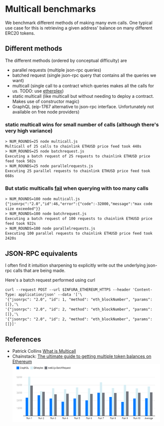 # Multicall benchmarks

We benchmark different methods of making many evm calls. One typical use case for this is retrieving a given address' balance on many different ERC20 tokens.

## Different methods

The different methods (ordered by conceptual difficulty) are
- parallel requests (multiple json-rpc queries)
- batched request (single json-rpc query that contains all the queries we want)
- multicall (single call to a contract which queries makes all the calls for us. TODO: use [etherplex](https://github.com/pooltogether/etherplex))
- static multicall (like multicall but without needing to deploy a contract. Makes use of constructor magic)
- GraphQL (eip-1767 alternative to json-rpc interface. Unfortunately not available on free node providers)

### static multicall wins for small number of calls (although there's very high variance)
```
> NUM_ROUNDS=25 node multicall.js
Multicall of 25 calls to chainlink ETHUSD price feed took 440s
> NUM_ROUNDS=25 node batchrequest.js
Executing a batch request of 25 requests to chainlink ETHUSD price feed took 502s
> NUM_ROUNDS=25 node parallelrequests.js
Executing 25 parallel requests to chainlink ETHUSD price feed took 668s
```

### But static multicalls [fail](https://github.com/indexed-finance/multicall/issues/6) when querying with too many calls
```
> NUM_ROUNDS=100 node multicall.js
{"jsonrpc":"2.0","id":46,"error":{"code":-32000,"message":"max code size exceeded"}}
> NUM_ROUNDS=100 node batchrequest.js
Executing a batch request of 100 requests to chainlink ETHUSD price feed took 922s
> NUM_ROUNDS=100 node parallelrequests.js
Executing 100 parallel requests to chainlink ETHUSD price feed took 2420s
```

## JSON-RPC equivalents
I often find it intuition sharpening to explicitly write out the underlying json-rpc calls that are being made.

Here's a batch request performed using curl
```
curl --request POST --url $INFURA_ETHEREUM_HTTPS --header 'Content-Type: application/json' --data '['\
'{"jsonrpc": "2.0", "id": 1, "method": "eth_blockNumber", "params": []},'\
'{"jsonrpc": "2.0", "id": 2, "method": "eth_blockNumber", "params": []},'\
'{"jsonrpc": "2.0", "id": 2, "method": "eth_blockNumber", "params": []}]'
```

## References

- Patrick Collins [What is Multicall](https://www.youtube.com/watch?v=EXas4uBqQr8)
- Chainstack: [The ultimate guide to getting multiple token balances on Ethereum](https://chainstack.com/the-ultimate-guide-to-getting-multiple-token-balances-on-ethereum/)
![](chainstack-benchmark.png)
